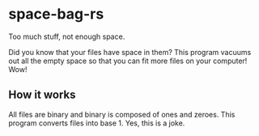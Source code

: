 # space-bag-rs
Too much stuff, not enough space.

Did you know that your files have space in them? This program vacuums out all the empty space so that you can fit more files on your computer! Wow!

## How it works
All files are binary and binary is composed of ones and zeroes. This program converts files into base 1. Yes, this is a joke.

